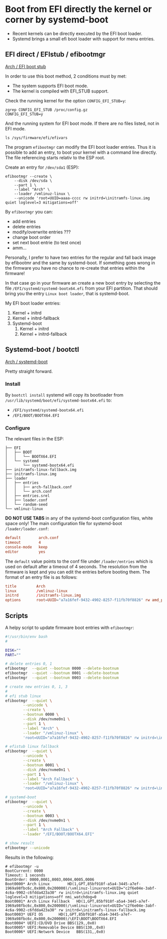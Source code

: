 
# Boot from EFI directly the kernel or corner by systemd-boot

- Recent kernels can be directly executed by the EFI boot loader.
- Systemd brings a small efi boot loader with support for menu entries.

## EFI direct / EFIstub / efibootmgr

[Arch / EFI boot stub](https://wiki.archlinux.org/title/EFI_boot_stub)

In order to use this boot method, 2 conditions must by met:

- The system supports EFI boot mode.
- The kernel is compiled with EFI_STUB support.

Check the running kernel for the option `CONFIG_EFI_STUB=y`:

```
zgrep CONFIG_EFI_STUB /proc/config.gz
CONFIG_EFI_STUB=y
```

And the running system for EFI boot mode. If there are no files listed, not in EFI mode.

```
ls /sys/firmware/efi/efivars
```

The program `efibootmgr` can modify the EFI boot loader entries. Thus it
is possible to add an entry, to boot your kernel with a command line
directly. The file referencing starts relativ to the ESP root.

Create an entry for `/dev/sda1` (ESP):

```
efibootmgr --create \
	--disk /dev/sda \
	--part 1 \
	--label "Arch" \
	--loader /vmlinuz-linux \
	--unicode 'root=UUID=aaaa-cccc rw initrd=\initramfs-linux.img quiet loglevel=3 mitigations=off'
```

By `efibootmgr` you can:

* add entries
* delete entries
* modify/overwrite entries ???
* change boot order
* set next boot entrie (to test once)
* amm...

Personally, I prefer to have two entries for the regular and fall back
image by efibootmr and the same by systemd-boot. If something goes wrong
in the firmware you have no chance to re-create that entries within the
firmware!

In that case go in your firmware an create a new boot entry by selecting
the file `/EFI/systemd/systemd-bootx64.efi` from your EFI partition.
That should bring you the entry `Linux boot loader`, that is systemd-boot.

My EFI boot loader entries:

1. Kernel + initrd
2. Kernel + initrd-fallback
3. Systemd-boot
    1. Kernel + initrd
    2. Kernel + initrd-fallback



## Systemd-boot / bootctl

[Arch / systemd-boot](https://wiki.archlinux.org/title/Systemd-boot)

Pretty straight forward.

### Install

By `bootctl install` systemd will copy its bootloader from `/usr/lib/systemd/boot/efi/systemd-bootx64.efi` to:

* `/EFI/systemd/systemd-bootx64.efi`
* `/EFI/BOOT/BOOTX64.EFI`

### Configure

The relevant files in the ESP:

```tree
├── EFI
│   ├── BOOT
│   │   └── BOOTX64.EFI
│   └── systemd
│       └── systemd-bootx64.efi
├── initramfs-linux-fallback.img
├── initramfs-linux.img
├── loader
│   ├── entries
│   │   ├── arch-fallback.conf
│   │   └── arch.conf
│   ├── entries.srel
│   ├── loader.conf
│   └── random-seed
└── vmlinuz-linux
```

**DO NOT USE TABS** in any of the systemd-boot configuration files,
white space only! The main configuration file for systemd-boot
`/loader/loader.conf`:

```conf
default        arch.conf
timeout        4
console-mode   keep
editor         yes
```

The `default` value points to the conf file under `/loader/entries`
which is used on default after a timeout of 4 seconds. The resolution
from the firmware is kept and you can edit the entries before booting
them. The format of an entry file is as follows:

```conf
title         Arch
linux         /vmlinuz-linux
initrd        /initramfs-linux.img
options       root=UUID="a7a16fef-9432-4902-8257-f11fb70f8826" rw amd_pstate=active quiet loglevel=3 mitigations=off nmi_watchdog=0
```

## Scripts

A helpy script to update firmware boot entries with `efibootmgr`:

```bash
#!/usr/bin/env bash
#

DISK=""
PART=""

# delete entries 0, 1
efibootmgr	--quiet --bootnum 0000 --delete-bootnum
efibootmgr	--quiet --bootnum 0001 --delete-bootnum
efibootmgr	--quiet --bootnum 0003 --delete-bootnum

# create new entries 0, 1, 3
#
# efi stub linux
efibootmgr	--quiet \
		--unicode \
		--create \
		--bootnum 0000 \
		--disk /dev/nvme0n1 \
		--part 1 \
		--label "Arch" \
		--loader "/vmlinuz-linux" \
		'root=UUID="a7a16fef-9432-4902-8257-f11fb70f8826" rw initrd=\initramfs-linux.img quiet loglevel=3 mitigations=off nmi_watchdog=0'

# efistub linux fallback
efibootmgr	--quiet \
		--unicode \
		--create \
		--bootnum 0001 \
		--disk /dev/nvme0n1 \
		--part 1 \
		--label "Arch Fallback" \
		--loader "/vmlinuz-linux" \
		'root=UUID="a7a16fef-9432-4902-8257-f11fb70f8826" rw initrd=\initramfs-linux-fallback.img'

# systemd-boot
efibootmgr	--quiet \
		--unicode \
		--create \
		--bootnum 0003 \
		--disk /dev/nvme0n1 \
		--part 1 \
		--label "Arch Fallback" \
		--loader "/EFI/BOOT/BOOTX64.EFI"

# show result
efibootmgr --unicode
```

Results in the following:

```
# efibootmgr -u
BootCurrent: 0000
Timeout: 1 seconds
BootOrder: 0000,0001,0003,0004,0005,0006
Boot0000* Arch Linux		HD(1,GPT,85bf918f-a5a4-3445-a7ef-1969a98fbc6c,0x800,0x200000)/\vmlinuz-linuxroot=UUID="c2f6e04e-3abf-4c6a-9902-c6fdda423a30" rw initrd=\initramfs-linux.img quiet loglevel=3 mitigations=off nmi_watchdog=0
Boot0001* Arch Linux Fallback	HD(1,GPT,85bf918f-a5a4-3445-a7ef-1969a98fbc6c,0x800,0x200000)/\vmlinuz-linuxroot=UUID="c2f6e04e-3abf-4c6a-9902-c6fdda423a30" rw initrd=\initramfs-linux-fallback.img
Boot0003* UEFI OS		HD(1,GPT,85bf918f-a5a4-3445-a7ef-1969a98fbc6c,0x800,0x200000)/\EFI\BOOT\BOOTX64.EFI
Boot0004* UEFI:CD/DVD Drive	BBS(129,,0x0)
Boot0005* UEFI:Removable Device	BBS(130,,0x0)
Boot0006* UEFI:Network Device	BBS(131,,0x0)
```



